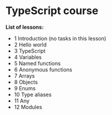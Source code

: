 # TypeScript course

**List of lessons:**

- 1 Introduction (no tasks in this lesson)
- 2 Hello world
- 3 TypeScript
- 4 Variables
- 5 Named functions
- 6 Anonymous functions
- 7 Arrays
- 8 Objects
- 9 Enums
- 10 Type aliases
- 11 Any
- 12 Modules
